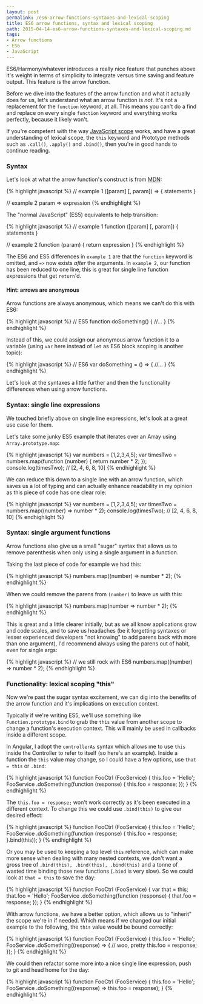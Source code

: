 ```yaml
---
layout: post
permalink: /es6-arrow-functions-syntaxes-and-lexical-scoping
title: ES6 arrow functions, syntax and lexical scoping
path: 2015-04-14-es6-arrow-functions-syntaxes-and-lexical-scoping.md
tags:
- Arrow functions
- ES6
- JavaScript
---
```


ES6/Harmony/whatever introduces a really nice feature that punches above it's weight in terms of simplicity to integrate versus time saving and feature output. This feature is the arrow function.

Before we dive into the features of the arrow function and what it actually does for us, let's understand what an arrow function is _not_. It's not a replacement for the `function` keyword, at all. This means you can't do a find and replace on every single `function` keyword and everything works perfectly, because it likely won't.

If you're competent with the way [JavaScript scope](//toddmotto.com/everything-you-wanted-to-know-about-javascript-scope) works, and have a great understanding of lexical scope, the `this` keyword and Prototype methods such as `.call()`, `.apply()` and `.bind()`, then you're in good hands to continue reading.

### Syntax
Let's look at what the arrow function's construct is from [MDN](https://developer.mozilla.org/en-US/docs/Web/JavaScript/Reference/Functions/Arrow_functions):

{% highlight javascript %}
// example 1
([param] [, param]) => {
  statements
}

// example 2
param => expression
{% endhighlight %}

The "normal JavaScript" (ES5) equivalents to help transition:

{% highlight javascript %}
// example 1
function ([param] [, param]) {
  statements
}

// example 2
function (param) {
  return expression
}
{% endhighlight %}

The ES6 and ES5 differences in `example 1` are that the `function` keyword is omitted, and `=>` now exists _after_ the arguments. In `example 2`, our function has been reduced to one line, this is great for single line function expressions that get `return`'d.

#### Hint: arrows are anonymous
Arrow functions are always anonymous, which means we can't do this with ES6:

{% highlight javascript %}
// ES5
function doSomething() {
  //...
}
{% endhighlight %}

Instead of this, we could assign our anonymous arrow function it to a variable (using `var` here instead of `let` as ES6 block scoping is another topic):

{% highlight javascript %}
// ES6
var doSomething = () => {
  //...
}
{% endhighlight %}

Let's look at the syntaxes a little further and then the functionality differences when using arrow functions.

### Syntax: single line expressions
We touched briefly above on single line expressions, let's look at a great use case for them.

Let's take some junky ES5 example that iterates over an Array using `Array.prototype.map`:

{% highlight javascript %}
var numbers = [1,2,3,4,5];
var timesTwo = numbers.map(function (number) {
  return number * 2;
});
console.log(timesTwo); // [2, 4, 6, 8, 10]
{% endhighlight %}

We can reduce this down to a single line with an arrow function, which saves us a lot of typing and can actually enhance readability in my opinion as this piece of code has one clear role:

{% highlight javascript %}
var numbers = [1,2,3,4,5];
var timesTwo = numbers.map((number) => number * 2);
console.log(timesTwo); // [2, 4, 6, 8, 10]
{% endhighlight %}

### Syntax: single argument functions
Arrow functions also give us a small "sugar" syntax that allows us to remove parenthesis when only using a single argument in a function.

Taking the last piece of code for example we had this:

{% highlight javascript %}
numbers.map((number) => number * 2);
{% endhighlight %}

When we could remove the parens from `(number)` to leave us with this:

{% highlight javascript %}
numbers.map(number => number * 2);
{% endhighlight %}

This is great and a little clearer initially, but as we all know applications grow and code scales, and to save us headaches (be it forgetting syntaxes or lesser experienced developers "not knowing" to add parens back with more than one argument), I'd recommend always using the parens out of habit, even for single args:

{% highlight javascript %}
// we still rock with ES6
numbers.map((number) => number * 2);
{% endhighlight %}

### Functionality: lexical scoping "this"
Now we're past the sugar syntax excitement, we can dig into the benefits of the arrow function and it's implications on execution context.

Typically if we're writing ES5, we'll use something like `Function.prototype.bind` to grab the `this` value from another scope to change a function's execution context. This will mainly be used in callbacks inside a different scope.

In Angular, I adopt the `controllerAs` syntax which allows me to use `this` inside the Controller to refer to itself (so here's an example). Inside a function the `this` value may change, so I could have a few options, use `that = this` or `.bind`:

{% highlight javascript %}
function FooCtrl (FooService) {
  this.foo = 'Hello';
  FooService
  .doSomething(function (response) {
    this.foo = response;
  });
}
{% endhighlight %}

The `this.foo = response;` won't work correctly as it's been executed in a different context. To change this we could use `.bind(this)` to give our desired effect:

{% highlight javascript %}
function FooCtrl (FooService) {
  this.foo = 'Hello';
  FooService
  .doSomething(function (response) {
    this.foo = response;
  }.bind(this));
}
{% endhighlight %}

Or you may be used to keeping a top level `this` reference, which can make more sense when dealing with many nested contexts, we don't want a gross tree of `.bind(this), .bind(this), .bind(this)` and a tonne of wasted time binding those new functions (`.bind` is very slow). So we could look at `that = this` to save the day:

{% highlight javascript %}
function FooCtrl (FooService) {
  var that = this;
  that.foo = 'Hello';
  FooService
  .doSomething(function (response) {
    that.foo = response;
  });
}
{% endhighlight %}

With arrow functions, we have a better option, which allows us to "inherit" the scope we're in if needed. Which means if we changed our initial example to the following, the `this` value would be bound correctly:

{% highlight javascript %}
function FooCtrl (FooService) {
  this.foo = 'Hello';
  FooService
  .doSomething((response) => { // woo, pretty
    this.foo = response;
  });
}
{% endhighlight %}

We could then refactor some more into a nice single line expression, push to git and head home for the day:

{% highlight javascript %}
function FooCtrl (FooService) {
  this.foo = 'Hello';
  FooService
  .doSomething((response) => this.foo = response);
}
{% endhighlight %}
